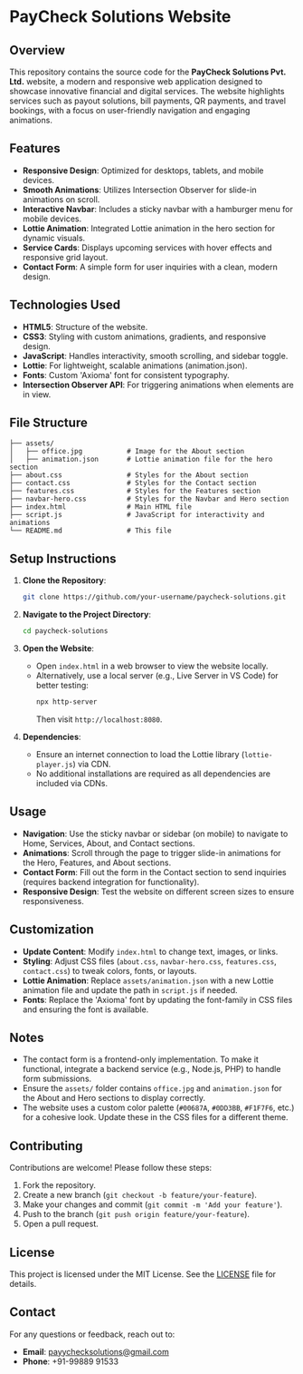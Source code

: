 # PayCheck Solutions Website

## Overview
This repository contains the source code for the **PayCheck Solutions Pvt. Ltd.** website, a modern and responsive web application designed to showcase innovative financial and digital services. The website highlights services such as payout solutions, bill payments, QR payments, and travel bookings, with a focus on user-friendly navigation and engaging animations.

## Features
- **Responsive Design**: Optimized for desktops, tablets, and mobile devices.
- **Smooth Animations**: Utilizes Intersection Observer for slide-in animations on scroll.
- **Interactive Navbar**: Includes a sticky navbar with a hamburger menu for mobile devices.
- **Lottie Animation**: Integrated Lottie animation in the hero section for dynamic visuals.
- **Service Cards**: Displays upcoming services with hover effects and responsive grid layout.
- **Contact Form**: A simple form for user inquiries with a clean, modern design.

## Technologies Used
- **HTML5**: Structure of the website.
- **CSS3**: Styling with custom animations, gradients, and responsive design.
- **JavaScript**: Handles interactivity, smooth scrolling, and sidebar toggle.
- **Lottie**: For lightweight, scalable animations (animation.json).
- **Fonts**: Custom 'Axioma' font for consistent typography.
- **Intersection Observer API**: For triggering animations when elements are in view.

## File Structure
```
├── assets/
│   ├── office.jpg           # Image for the About section
│   ├── animation.json       # Lottie animation file for the hero section
├── about.css                # Styles for the About section
├── contact.css              # Styles for the Contact section
├── features.css             # Styles for the Features section
├── navbar-hero.css          # Styles for the Navbar and Hero section
├── index.html               # Main HTML file
├── script.js                # JavaScript for interactivity and animations
└── README.md                # This file
```

## Setup Instructions
1. **Clone the Repository**:
   ```bash
   git clone https://github.com/your-username/paycheck-solutions.git
   ```

2. **Navigate to the Project Directory**:
   ```bash
   cd paycheck-solutions
   ```

3. **Open the Website**:
   - Open `index.html` in a web browser to view the website locally.
   - Alternatively, use a local server (e.g., Live Server in VS Code) for better testing:
     ```bash
     npx http-server
     ```
     Then visit `http://localhost:8080`.

4. **Dependencies**:
   - Ensure an internet connection to load the Lottie library (`lottie-player.js`) via CDN.
   - No additional installations are required as all dependencies are included via CDNs.

## Usage
- **Navigation**: Use the sticky navbar or sidebar (on mobile) to navigate to Home, Services, About, and Contact sections.
- **Animations**: Scroll through the page to trigger slide-in animations for the Hero, Features, and About sections.
- **Contact Form**: Fill out the form in the Contact section to send inquiries (requires backend integration for functionality).
- **Responsive Design**: Test the website on different screen sizes to ensure responsiveness.

## Customization
- **Update Content**: Modify `index.html` to change text, images, or links.
- **Styling**: Adjust CSS files (`about.css`, `navbar-hero.css`, `features.css`, `contact.css`) to tweak colors, fonts, or layouts.
- **Lottie Animation**: Replace `assets/animation.json` with a new Lottie animation file and update the path in `script.js` if needed.
- **Fonts**: Replace the 'Axioma' font by updating the font-family in CSS files and ensuring the font is available.

## Notes
- The contact form is a frontend-only implementation. To make it functional, integrate a backend service (e.g., Node.js, PHP) to handle form submissions.
- Ensure the `assets/` folder contains `office.jpg` and `animation.json` for the About and Hero sections to display correctly.
- The website uses a custom color palette (`#00687A`, `#0DD3BB`, `#F1F7F6`, etc.) for a cohesive look. Update these in the CSS files for a different theme.

## Contributing
Contributions are welcome! Please follow these steps:
1. Fork the repository.
2. Create a new branch (`git checkout -b feature/your-feature`).
3. Make your changes and commit (`git commit -m 'Add your feature'`).
4. Push to the branch (`git push origin feature/your-feature`).
5. Open a pull request.

## License
This project is licensed under the MIT License. See the [LICENSE](LICENSE) file for details.

## Contact
For any questions or feedback, reach out to:
- **Email**: payychecksolutions@gmail.com
- **Phone**: +91-99889 91533